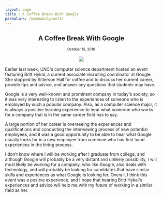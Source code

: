 ```yaml
---
layout: page
title : A Coffee Break With Google
permalink: /communitypost1/
---
```

<center><h2><b>A Coffee Break With Google</b></h2>
<small> October 18, 2016</small>
</center>
<br>
<div style="text-align:center"><img src ="https://66.media.tumblr.com/c0a2d9c81a2f431e2b00e8453adf834f/tumblr_ofbopjaU1j1tpp2lco1_540.gif"/></div>
<br>
Earlier last week, UNC's computer science department hosted an event featuring Britt Hykal, a current associate recruiting coordinator at Google.
She stopped by Sitterson Hall for coffee and to discuss her current career, provide tips and advice, and answer any questions that students may have. 

Google is a very well-known and prominent company in today's society, so it was very interesting to listen to the 
experiences of someone who is employed by such a popular company. Also, as a computer science major, it is always a positive 
learning experience to hear what someone who works for a company that is in the same career field has to say.

A large portion of her career is overseeing the experiences and qualifications and conducting the interviewing process
of new potential employees, and it was a good opportunity to be able to hear what Google usually looks for in a new employee
from someone who has first hand experiences in the hiring process. 

I don't know where I will be working after I graduate from college, and although Google will probably be a very distant and 
unlikely possibility, I will most likely be working for a company, who like Google, also deals with technology, and will
probably be looking for candidates that have similar skills and experiences as what Google is looking for. Overall, I think this 
event was a positve experience, and I hope that hearing Britt Hykal's experiences and advice will help me with my future of working in a similar field as her.